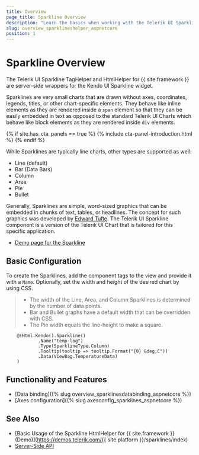 ```yaml
---
title: Overview
page_title: Sparkline Overview
description: "Learn the basics when working with the Telerik UI Sparkline component for {{ site.framework }}."
slug: overview_sparklineshelper_aspnetcore
position: 1
---
```


# Sparkline Overview

The Telerik UI Sparkline TagHelper and HtmlHelper for {{ site.framework }} are server-side wrappers for the Kendo UI Sparkline widget.

Sparklines are very small charts that are drawn without axes, coordinates, legends, titles, or other chart-specific elements. They behave like inline elements as they are rendered inside a `span` element so that they can be easily embedded in text as opposed to the standard Telerik UI Charts which behave like block elements as they are rendered inside `div` elements.

{% if site.has_cta_panels == true %}
{% include cta-panel-introduction.html %}
{% endif %}

While Sparklines are typically line charts, other types are supported as well:

* Line (default)
* Bar (Data Bars)
* Column
* Area
* Pie
* Bullet

 Generally, Sparklines are simple, word-sized graphics that can be embedded in chunks of text, tables, or headlines. The concept for such graphics was developed by [Edward Tufte](https://en.wikipedia.org/wiki/Edward_Tufte). The Telerik UI Sparkline component is a version of the Telerik UI Chart that is tailored for this specific application.

* [Demo page for the Sparkline](https://demos.telerik.com/kendo-ui/sparklines/index)

## Basic Configuration

To create the Sparklines, add the component tags to the view and provide it with a `Name`. Optionally, set the width and height of the desired chart by using CSS.

> * The width of the Line, Area, and Column Sparklines is determined by the number of data points.
> * Bar and Bullet graphs have a default width that can be overridden with CSS.
> * The Pie width equals the line-height to make a square.

```HtmlHelper
    @(Html.Kendo().Sparkline()
            .Name("temp-log")
            .Type(SparklineType.Column)
            .Tooltip(tooltip => tooltip.Format("{0} &deg;C"))
            .Data(ViewBag.TemperatureData)
    )
```

## Functionality and Features

* [Data binding]({% slug overview_sparklinesdatabinding_aspnetcore %})
* [Axes configuration]({% slug axesconfig_sparklines_aspnetcore %})

## See Also

* [Basic Usage of the Sparkline HtmlHelper for {{ site.framework }} (Demo)](https://demos.telerik.com/{{ site.platform }}/sparklines/index)
* [Server-Side API](/api/sparkline)
